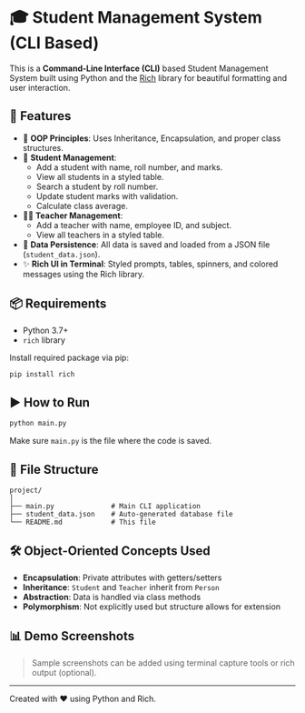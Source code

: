 # 🎓 Student Management System (CLI Based)

This is a **Command-Line Interface (CLI)** based Student Management System built using Python and the [Rich](https://github.com/Textualize/rich) library for beautiful formatting and user interaction.

## 🚀 Features

- 🔐 **OOP Principles**: Uses Inheritance, Encapsulation, and proper class structures.
- 📝 **Student Management**:
  - Add a student with name, roll number, and marks.
  - View all students in a styled table.
  - Search a student by roll number.
  - Update student marks with validation.
  - Calculate class average.
- 👨‍🏫 **Teacher Management**:
  - Add a teacher with name, employee ID, and subject.
  - View all teachers in a styled table.
- 💾 **Data Persistence**: All data is saved and loaded from a JSON file (`student_data.json`).
- ✨ **Rich UI in Terminal**: Styled prompts, tables, spinners, and colored messages using the Rich library.

## 📦 Requirements

- Python 3.7+
- `rich` library

Install required package via pip:

```bash
pip install rich
```

## ▶️ How to Run

```bash
python main.py
```

Make sure `main.py` is the file where the code is saved.

## 📁 File Structure

```
project/
│
├── main.py              # Main CLI application
├── student_data.json    # Auto-generated database file
└── README.md            # This file
```

## 🛠️ Object-Oriented Concepts Used

- **Encapsulation**: Private attributes with getters/setters
- **Inheritance**: `Student` and `Teacher` inherit from `Person`
- **Abstraction**: Data is handled via class methods
- **Polymorphism**: Not explicitly used but structure allows for extension

## 📊 Demo Screenshots

> Sample screenshots can be added using terminal capture tools or rich output (optional).

---

Created with ❤️ using Python and Rich.